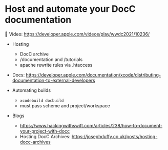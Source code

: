 # Host and automate your DocC documentation

🎥 Video: https://developer.apple.com/videos/play/wwdc2021/10236/

- Hosting
    - DocC archive
    - /documentation and /tutorials
    - apache rewrite rules via .htaccess

- Docs: https://developer.apple.com/documentation/xcode/distributing-documentation-to-external-developers

- Automating builds
    - `xcodebuild docbuild`
    - must pass scheme and project/workspace

- Blogs
    - https://www.hackingwithswift.com/articles/238/how-to-document-your-project-with-docc
    - Hosting DocC Archives: https://josephduffy.co.uk/posts/hosting-docc-archives

